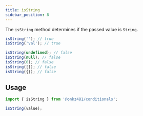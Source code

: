 ```yaml
---
title: isString
sidebar_position: 8
---
```


The `isString` method determines if the passed value is `String`.

```js
isString(''); // true
isString('val'); // true

isString(undefined); // false
isString(null); // false
isString(0); // false
isString([]); // false
isString({}); // false
```

## Usage

```js
import { isString } from '@onkz481/conditionals';

isString(value);
```
